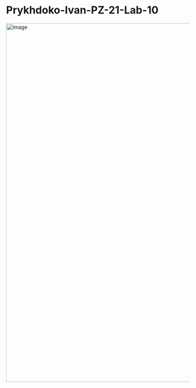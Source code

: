 # Prykhdoko-Ivan-PZ-21-Lab-10
<img width="1863" height="982" alt="image" src="https://github.com/user-attachments/assets/d710539b-f520-4283-9212-7c88e1c70492" />
